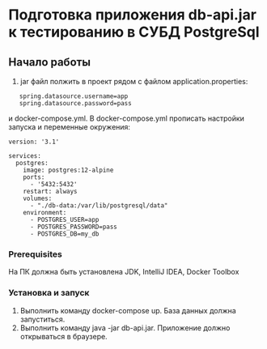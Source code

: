 
# Подготовка приложения db-api.jar к тестированию в СУБД PostgreSql

## Начало работы
1. jar файл полжить в проект рядом с файлом application.properties:
```spring.datasource.url=jdbc:postgresql://192.168.99.100:5432/my_db
   spring.datasource.username=app
   spring.datasource.password=pass
```
 и docker-compose.yml. В docker-compose.yml прописать настройки запуска и переменные окружения: 
```
version: '3.1'

services:
  postgres:
    image: postgres:12-alpine
    ports:
      - '5432:5432'
    restart: always
    volumes:
      - "./db-data:/var/lib/postgresql/data"
    environment:
      - POSTGRES_USER=app
      - POSTGRES_PASSWORD=pass
      - POSTGRES_DB=my_db
```                                                                                                                                                         
                                                                                                                                                                        
### Prerequisites
На ПК должна быть установлена JDK, IntelliJ IDEA, Docker Toolbox

### Установка и запуск
1. Выполнить команду docker-compose up. База данных должна запуститься.
2. Выполнить команду java -jar db-api.jar. Приложение должно открываться в браузере.   
